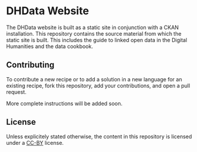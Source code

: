 # DHData Website

The DHData website is built as a static site in conjunction with a CKAN installation. This repository contains the source material from which the static site is built. This includes the guide to linked open data in the Digital Humanities and the data cookbook.

## Contributing

To contribute a new recipe or to add a solution in a new language for an existing recipe, fork this repository, add your contributions, and open a pull request.

More complete instructions will be added soon.

## License

Unless explicitely stated otherwise, the content in this repository is licensed under a [CC-BY](http://creativecommons.org/licenses/by/3.0/) license.